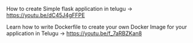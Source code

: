 How to create Simple flask application in telugu -> https://youtu.be/dC45J4gFFPE

Learn how to write Dockerfile to create your own Docker Image for your application in Telugu -> https://youtu.be/f_7aRBZKan8